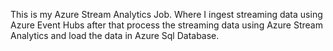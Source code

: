 This is my  Azure Stream Analytics Job.
Where I ingest streaming data using Azure Event Hubs after that process the streaming data using Azure Stream Analytics and load the data in Azure Sql Database.
